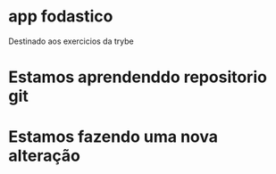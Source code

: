 # app fodastico
Destinado aos exercicios da trybe
# Estamos aprendenddo repositorio git
# Estamos fazendo uma nova alteração